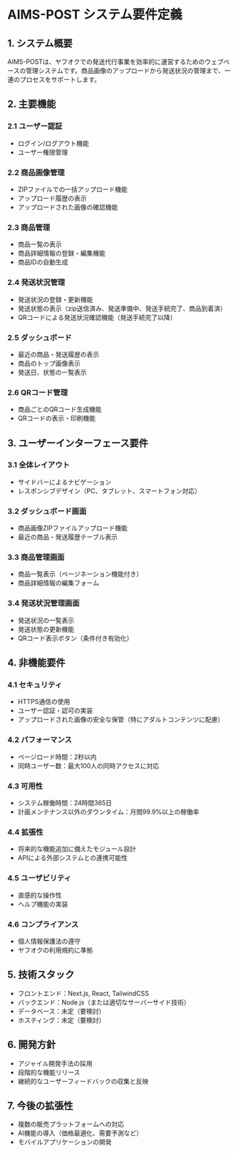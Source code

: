 # AIMS-POST システム要件定義

## 1. システム概要

AIMS-POSTは、ヤフオクでの発送代行事業を効率的に運営するためのウェブベースの管理システムです。商品画像のアップロードから発送状況の管理まで、一連のプロセスをサポートします。

## 2. 主要機能

### 2.1 ユーザー認証
- ログイン/ログアウト機能
- ユーザー権限管理

### 2.2 商品画像管理
- ZIPファイルでの一括アップロード機能
- アップロード履歴の表示
- アップロードされた画像の確認機能

### 2.3 商品管理
- 商品一覧の表示
- 商品詳細情報の登録・編集機能
- 商品IDの自動生成

### 2.4 発送状況管理
- 発送状況の登録・更新機能
- 発送状態の表示（zip送信済み、発送準備中、発送手続完了、商品到着済）
- QRコードによる発送状況確認機能（発送手続完了以降）

### 2.5 ダッシュボード
- 最近の商品・発送履歴の表示
- 商品のトップ画像表示
- 発送日、状態の一覧表示

### 2.6 QRコード管理
- 商品ごとのQRコード生成機能
- QRコードの表示・印刷機能

## 3. ユーザーインターフェース要件

### 3.1 全体レイアウト
- サイドバーによるナビゲーション
- レスポンシブデザイン（PC、タブレット、スマートフォン対応）

### 3.2 ダッシュボード画面
- 商品画像ZIPファイルアップロード機能
- 最近の商品・発送履歴テーブル表示

### 3.3 商品管理画面
- 商品一覧表示（ページネーション機能付き）
- 商品詳細情報の編集フォーム

### 3.4 発送状況管理画面
- 発送状況の一覧表示
- 発送状態の更新機能
- QRコード表示ボタン（条件付き有効化）

## 4. 非機能要件

### 4.1 セキュリティ
- HTTPS通信の使用
- ユーザー認証・認可の実装
- アップロードされた画像の安全な保管（特にアダルトコンテンツに配慮）

### 4.2 パフォーマンス
- ページロード時間：2秒以内
- 同時ユーザー数：最大100人の同時アクセスに対応

### 4.3 可用性
- システム稼働時間：24時間365日
- 計画メンテナンス以外のダウンタイム：月間99.9%以上の稼働率

### 4.4 拡張性
- 将来的な機能追加に備えたモジュール設計
- APIによる外部システムとの連携可能性

### 4.5 ユーザビリティ
- 直感的な操作性
- ヘルプ機能の実装

### 4.6 コンプライアンス
- 個人情報保護法の遵守
- ヤフオクの利用規約に準拠

## 5. 技術スタック

- フロントエンド：Next.js, React, TailwindCSS
- バックエンド：Node.js（または適切なサーバーサイド技術）
- データベース：未定（要検討）
- ホスティング：未定（要検討）

## 6. 開発方針

- アジャイル開発手法の採用
- 段階的な機能リリース
- 継続的なユーザーフィードバックの収集と反映

## 7. 今後の拡張性

- 複数の販売プラットフォームへの対応
- AI機能の導入（価格最適化、需要予測など）
- モバイルアプリケーションの開発

